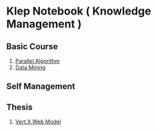 # Klep Notebook \( Knowledge Management \)

## Basic Course

1. [Parallel Algorithm](/note-parallel-algorithm/README.md)
2. [Data Mining](/node-data-mining/README.md)

## Self Management

## Thesis

1. [Vert.X Web Model](/thesis-vert.x/README.md)




